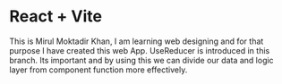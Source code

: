 # React + Vite
This is Mirul Moktadir Khan, I am learning web designing and for that purpose I have created this web App.
UseReducer is introduced in this branch.
Its important and by using this we can divide our data and logic layer from component function more effectively.
